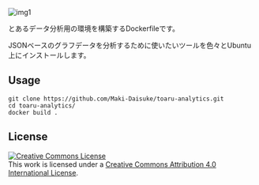 ![img1](https://user-images.githubusercontent.com/203648/48164184-63685d80-e2a7-11e8-9353-ec3325b2d1e7.png)

とあるデータ分析用の環境を構築するDockerfileです。

JSONベースのグラフデータを分析するために使いたいツールを色々とUbuntu上にインストールします。


## Usage

    git clone https://github.com/Maki-Daisuke/toaru-analytics.git
    cd toaru-analytics/
    docker build .


## License

<a rel="license" href="http://creativecommons.org/licenses/by/4.0/"><img alt="Creative Commons License" style="border-width:0" src="https://i.creativecommons.org/l/by/4.0/88x31.png" /></a><br />This work is licensed under a <a rel="license" href="http://creativecommons.org/licenses/by/4.0/">Creative Commons Attribution 4.0 International License</a>.
